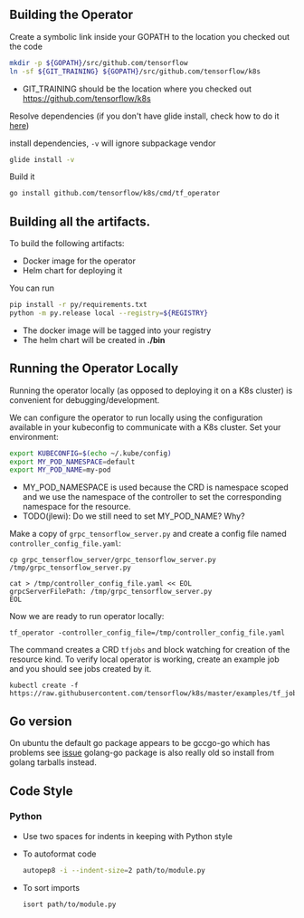## Building the Operator

Create a symbolic link inside your GOPATH to the location you checked out the code

```sh
mkdir -p ${GOPATH}/src/github.com/tensorflow
ln -sf ${GIT_TRAINING} ${GOPATH}/src/github.com/tensorflow/k8s
```

  * GIT_TRAINING should be the location where you checked out https://github.com/tensorflow/k8s

Resolve dependencies (if you don't have glide install, check how to do it [here](https://github.com/Masterminds/glide/blob/master/README.md#install))

install dependencies, `-v` will ignore subpackage vendor
```sh
glide install -v
```

Build it

```sh
go install github.com/tensorflow/k8s/cmd/tf_operator
```

## Building all the artifacts.

To build the following artifacts:

  * Docker image for the operator
  * Helm chart for deploying it

You can run

```sh
pip install -r py/requirements.txt
python -m py.release local --registry=${REGISTRY}
```

  * The docker image will be tagged into your registry
  * The helm chart will be created in **./bin**

## Running the Operator Locally

Running the operator locally (as opposed to deploying it on a K8s cluster) is convenient for debugging/development.

We can configure the operator to run locally using the configuration available in your kubeconfig to communicate with
a K8s cluster. Set your environment:

```sh
export KUBECONFIG=$(echo ~/.kube/config)
export MY_POD_NAMESPACE=default
export MY_POD_NAME=my-pod
```

  * MY_POD_NAMESPACE is used because the CRD is namespace scoped and we use the namespace of the controller to
    set the corresponding namespace for the resource.
  * TODO(jlewi): Do we still need to set MY_POD_NAME? Why?

Make a copy of `grpc_tensorflow_server.py` and create a config file named `controller_config_file.yaml`:

```
cp grpc_tensorflow_server/grpc_tensorflow_server.py /tmp/grpc_tensorflow_server.py

cat > /tmp/controller_config_file.yaml << EOL
grpcServerFilePath: /tmp/grpc_tensorflow_server.py
EOL
```

Now we are ready to run operator locally:

```
tf_operator -controller_config_file=/tmp/controller_config_file.yaml
```

The command creates a CRD `tfjobs` and block watching for creation of the resource kind. To verify local
operator is working, create an example job and you should see jobs created by it.

```
kubectl create -f https://raw.githubusercontent.com/tensorflow/k8s/master/examples/tf_job.yaml
```

## Go version

On ubuntu the default go package appears to be gccgo-go which has problems see [issue](https://github.com/golang/go/issues/15429) golang-go package is also really old so install from golang tarballs instead.

## Code Style

### Python

* Use two spaces for indents in keeping with Python style
* To autoformat code

  ```sh
  autopep8 -i --indent-size=2 path/to/module.py
  ```

* To sort imports

  ```sh
  isort path/to/module.py
  ```
